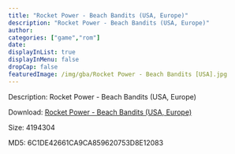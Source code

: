 ```yaml
---
title: "Rocket Power - Beach Bandits (USA, Europe)"
description: "Rocket Power - Beach Bandits (USA, Europe)"
author: 
categories: ["game","rom"]
date: 
displayInList: true
displayInMenu: false
dropCap: false
featuredImage: /img/gba/Rocket Power - Beach Bandits [USA].jpg
---
```


Description: Rocket Power - Beach Bandits (USA, Europe)

Download: <a style="text-decoration:underline;" href="https://mega.nz/#!fSYETQQK!JYaQktYN8CVV7d-Z62wFtwQUqkhMli-hxfWbM4uStvo" target = "_blank" rel = "nofollow" > Rocket Power - Beach Bandits (USA, Europe)</a>

Size: 4194304

MD5: 6C1DE42661CA9CA859620753D8E12083

